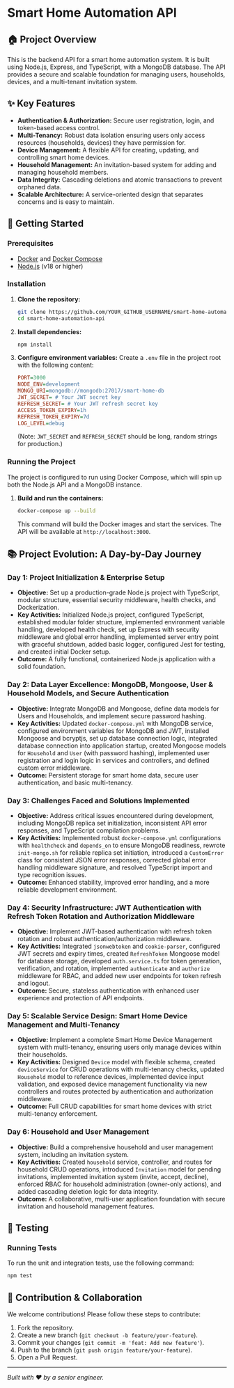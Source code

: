# Smart Home Automation API

## 🏠 Project Overview

This is the backend API for a smart home automation system. It is built using Node.js, Express, and TypeScript, with a MongoDB database. The API provides a secure and scalable foundation for managing users, households, devices, and a multi-tenant invitation system.

## ✨ Key Features

- **Authentication & Authorization:** Secure user registration, login, and token-based access control.
- **Multi-Tenancy:** Robust data isolation ensuring users only access resources (households, devices) they have permission for.
- **Device Management:** A flexible API for creating, updating, and controlling smart home devices.
- **Household Management:** An invitation-based system for adding and managing household members.
- **Data Integrity:** Cascading deletions and atomic transactions to prevent orphaned data.
- **Scalable Architecture:** A service-oriented design that separates concerns and is easy to maintain.

## 🚀 Getting Started

### Prerequisites

- [Docker](https://www.docker.com/) and [Docker Compose](https://docs.docker.com/compose/)
- [Node.js](https://nodejs.org/) (v18 or higher)

### Installation

1.  **Clone the repository:**
    ```bash
    git clone https://github.com/YOUR_GITHUB_USERNAME/smart-home-automation-api.git
    cd smart-home-automation-api
    ```
2.  **Install dependencies:**
    ```bash
    npm install
    ```
3.  **Configure environment variables:**
    Create a `.env` file in the project root with the following content:
    ```ini
    PORT=3000
    NODE_ENV=development
    MONGO_URI=mongodb://mongodb:27017/smart-home-db
    JWT_SECRET= # Your JWT secret key
    REFRESH_SECRET= # Your JWT refresh secret key
    ACCESS_TOKEN_EXPIRY=1h
    REFRESH_TOKEN_EXPIRY=7d
    LOG_LEVEL=debug
    ```
    (Note: `JWT_SECRET` and `REFRESH_SECRET` should be long, random strings for production.)

### Running the Project

The project is configured to run using Docker Compose, which will spin up both the Node.js API and a MongoDB instance.

1.  **Build and run the containers:**
    ```bash
    docker-compose up --build
    ```
    This command will build the Docker images and start the services. The API will be available at `http://localhost:3000`.

## 📚 Project Evolution: A Day-by-Day Journey

### Day 1: Project Initialization & Enterprise Setup
- **Objective:** Set up a production-grade Node.js project with TypeScript, modular structure, essential security middleware, health checks, and Dockerization.
- **Key Activities:** Initialized Node.js project, configured TypeScript, established modular folder structure, implemented environment variable handling, developed health check, set up Express with security middleware and global error handling, implemented server entry point with graceful shutdown, added basic logger, configured Jest for testing, and created initial Docker setup.
- **Outcome:** A fully functional, containerized Node.js application with a solid foundation.

### Day 2: Data Layer Excellence: MongoDB, Mongoose, User & Household Models, and Secure Authentication
- **Objective:** Integrate MongoDB and Mongoose, define data models for Users and Households, and implement secure password hashing.
- **Key Activities:** Updated `docker-compose.yml` with MongoDB service, configured environment variables for MongoDB and JWT, installed Mongoose and bcryptjs, set up database connection logic, integrated database connection into application startup, created Mongoose models for `Household` and `User` (with password hashing), implemented user registration and login logic in services and controllers, and defined custom error middleware.
- **Outcome:** Persistent storage for smart home data, secure user authentication, and basic multi-tenancy.

### Day 3: Challenges Faced and Solutions Implemented
- **Objective:** Address critical issues encountered during development, including MongoDB replica set initialization, inconsistent API error responses, and TypeScript compilation problems.
- **Key Activities:** Implemented robust `docker-compose.yml` configurations with `healthcheck` and `depends_on` to ensure MongoDB readiness, rewrote `init-mongo.sh` for reliable replica set initiation, introduced a `CustomError` class for consistent JSON error responses, corrected global error handling middleware signature, and resolved TypeScript import and type recognition issues.
- **Outcome:** Enhanced stability, improved error handling, and a more reliable development environment.

### Day 4: Security Infrastructure: JWT Authentication with Refresh Token Rotation and Authorization Middleware
- **Objective:** Implement JWT-based authentication with refresh token rotation and robust authentication/authorization middleware.
- **Key Activities:** Integrated `jsonwebtoken` and `cookie-parser`, configured JWT secrets and expiry times, created `RefreshToken` Mongoose model for database storage, developed `auth.service.ts` for token generation, verification, and rotation, implemented `authenticate` and `authorize` middleware for RBAC, and added new user endpoints for token refresh and logout.
- **Outcome:** Secure, stateless authentication with enhanced user experience and protection of API endpoints.

### Day 5: Scalable Service Design: Smart Home Device Management and Multi-Tenancy
- **Objective:** Implement a complete Smart Home Device Management system with multi-tenancy, ensuring users only manage devices within their households.
- **Key Activities:** Designed `Device` model with flexible schema, created `deviceService` for CRUD operations with multi-tenancy checks, updated `Household` model to reference devices, implemented device input validation, and exposed device management functionality via new controllers and routes protected by authentication and authorization middleware.
- **Outcome:** Full CRUD capabilities for smart home devices with strict multi-tenancy enforcement.

### Day 6: Household and User Management
- **Objective:** Build a comprehensive household and user management system, including an invitation system.
- **Key Activities:** Created `household` service, controller, and routes for household CRUD operations, introduced `Invitation` model for pending invitations, implemented invitation system (invite, accept, decline), enforced RBAC for household administration (owner-only actions), and added cascading deletion logic for data integrity.
- **Outcome:** A collaborative, multi-user application foundation with secure invitation and household management features.

## 🧪 Testing

### Running Tests

To run the unit and integration tests, use the following command:

```bash
npm test
```

## 🤝 Contribution & Collaboration

We welcome contributions! Please follow these steps to contribute:

1.  Fork the repository.
2.  Create a new branch (`git checkout -b feature/your-feature`).
3.  Commit your changes (`git commit -m 'feat: Add new feature'`).
4.  Push to the branch (`git push origin feature/your-feature`).
5.  Open a Pull Request.

-----

*Built with ❤️ by a senior engineer.*